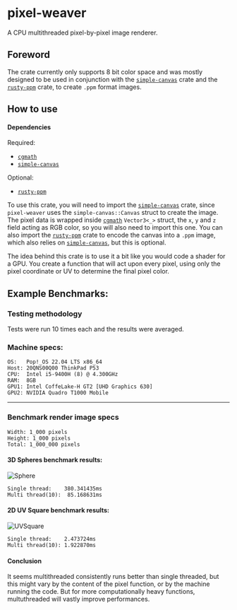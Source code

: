 # pixel-weaver
A CPU multithreaded pixel-by-pixel image renderer.

## Foreword
The crate currently only supports 8 bit color space and was mostly designed to be used in conjunction with the [`simple-canvas`](https://crates.io/crates/simple-canvas) crate and the [`rusty-ppm`](https://crates.io/crates/rusty-ppm) crate, to create `.ppm` format images.

## How to use
#### Dependencies
Required:
- [`cgmath`](https://crates.io/crates/cgmath) 
- [`simple-canvas`](https://crates.io/crates/simple-canvas) 

Optional:
- [`rusty-ppm`](https://crates.io/crates/rusty-ppm)

To use this crate, you will need to import the [`simple-canvas`](https://crates.io/crates/simple-canvas) crate, since `pixel-weaver` uses the `simple-canvas::Canvas` struct to create the image. The pixel data is wrapped inside [`cgmath`](https://crates.io/crates/cgmath) `Vector3<_>` struct, the `x`, `y` and `z` field acting as RGB color, so you will also need to import this one. You can also import the [`rusty-ppm`](https://crates.io/crates/rusty-ppm) crate to encode the canvas into a `.ppm` image, which also relies on [`simple-canvas`](https://crates.io/crates/simple-canvas), but this is optional.

The idea behind this crate is to use it a bit like you would code a shader for a GPU. You create a function that will act upon every pixel, using only the pixel coordinate or UV to determine the final pixel color.

## Example Benchmarks:
### Testing methodology
Tests were run 10 times each and the results were averaged.

### Machine specs:
```
OS:   Pop!_OS 22.04 LTS x86_64
Host: 20QNS00Q00 ThinkPad P53
CPU:  Intel i5-9400H (8) @ 4.300GHz
RAM:  8GB
GPU1: Intel CoffeLake-H GT2 [UHD Graphics 630]
GPU2: NVIDIA Quadro T1000 Mobile
```
---

### Benchmark render image specs 
```
Width: 1_000 pixels
Height: 1_000 pixels
Total: 1_000_000 pixels
```
#### 3D Spheres benchmark results:
![Sphere](https://github.com/Remi-Godin/pixel-weaver/assets/129818497/d501f894-a9a5-43a9-8a16-57e39b3187d6)
```
Single thread:	  380.341435ms
Multi thread(10):  85.168631ms
```
#### 2D UV Square benchmark results:
![UVSquare](https://github.com/Remi-Godin/pixel-weaver/assets/129818497/ee194d29-f422-4303-a7d8-7726dbd8ef19)
```
Single thread:	  2.473724ms
Multi thread(10): 1.922870ms
```

#### Conclusion
It seems multithreaded consistently runs better than single threaded, but this might vary by the content of the pixel function, or by the machine running the code. But for more computationally heavy functions, multuthreaded will vastly improve performances.
